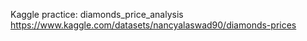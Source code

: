 Kaggle practice: diamonds_price_analysis
https://www.kaggle.com/datasets/nancyalaswad90/diamonds-prices
